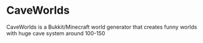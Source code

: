 CaveWorlds
==========

CaveWorlds is a Bukkit/Minecraft world generator that creates funny worlds with huge cave system around 100-150